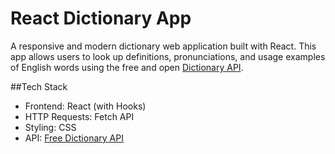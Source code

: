 # React Dictionary App
A responsive and modern dictionary web application built with React. This app allows users to look up definitions, pronunciations, and usage examples of English words using the free and open [Dictionary API](https://dictionaryapi.dev/). 

  ##Tech Stack

- Frontend: React (with Hooks)
- HTTP Requests: Fetch API 
- Styling: CSS 
- API: [Free Dictionary API](https://dictionaryapi.dev/)